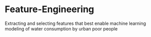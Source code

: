 # Feature-Engineering
Extracting and selecting features that best enable machine learning modeling of water consumption by urban poor people
